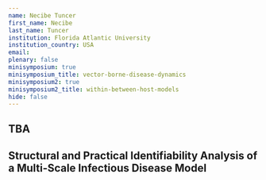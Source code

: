 ```yaml
---
name: Necibe Tuncer
first_name: Necibe
last_name: Tuncer
institution: Florida Atlantic University
institution_country: USA
email: 
plenary: false
minisymposium: true
minisymposium_title: vector-borne-disease-dynamics
minisymposium2: true
minisymposium2_title: within-between-host-models
hide: false
---
```


## TBA

## Structural and Practical Identifiability Analysis of a Multi-Scale Infectious Disease Model